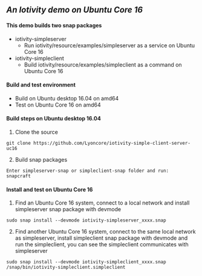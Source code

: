 ## *An Iotivity demo on Ubuntu Core 16*

#### This demo builds two snap packages
* iotivity-simpleserver
  * Run iotivity/resource/examples/simpleserver as a service on Ubuntu Core 16
* iotivity-simpleclient
  * Build iotivity/resource/examples/simpleclient as a command on Ubuntu Core 16

#### Build and test environment
* Build on Ubuntu desktop 16.04 on amd64
* Test on Ubuntu Core 16 on amd64

#### Build steps on Ubuntu desktop 16.04
1. Clone the source
```
git clone https://github.com/Lyoncore/iotivity-simple-client-server-uc16
```
2. Build snap packages
```
Enter simpleserver-snap or simpleclient-snap folder and run:
snapcraft
```
#### Install and test on Ubuntu Core 16
1. Find an Ubuntu Core 16 system, connect to a local network and install simpleserver snap package with devmode
```
sudo snap install --devmode iotivity-simpleserver_xxxx.snap
```

2. Find another Ubuntu Core 16 system, connect to the same local network as simpleserver, install simpleclient snap package with devmode and run the simpleclient, you can see the simpleclient communicates with simpleserver
```
sudo snap install --devmode iotivity-simpleclient_xxxx.snap
/snap/bin/iotivity-simpleclient.simpleclient
```
